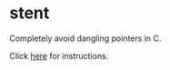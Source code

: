 # stent
Completely avoid dangling pointers in C.

Click [here](https://raw.githubusercontent.com/osen/stent/master/README.txt) for instructions.
